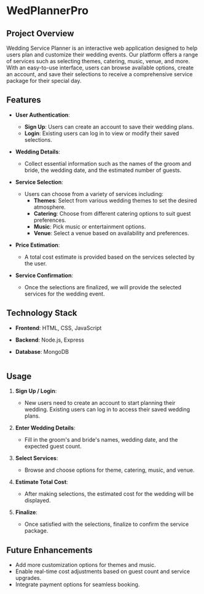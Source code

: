 # WedPlannerPro  

## Project Overview

Wedding Service Planner is an interactive web application designed to help users plan and customize their wedding events. Our platform offers a range of services such as selecting themes, catering, music, venue, and more. With an easy-to-use interface, users can browse available options, create an account, and save their selections to receive a comprehensive service package for their special day.

## Features

- **User Authentication**: 
    - **Sign Up**: Users can create an account to save their wedding plans.
    - **Login**: Existing users can log in to view or modify their saved selections.
  
- **Wedding Details**: 
    - Collect essential information such as the names of the groom and bride, the wedding date, and the estimated number of guests.

- **Service Selection**: 
    - Users can choose from a variety of services including:
        - **Themes**: Select from various wedding themes to set the desired atmosphere.
        - **Catering**: Choose from different catering options to suit guest preferences.
        - **Music**: Pick music or entertainment options.
        - **Venue**: Select a venue based on availability and preferences.
  
- **Price Estimation**:
    - A total cost estimate is provided based on the services selected by the user.
  
- **Service Confirmation**:
    - Once the selections are finalized, we will provide the selected services for the wedding event.

## Technology Stack

- **Frontend**: HTML, CSS, JavaScript
- **Backend**: Node.js, Express
- **Database**: MongoDB


    ```

## Usage

1. **Sign Up / Login**: 
    - New users need to create an account to start planning their wedding. Existing users can log in to access their saved wedding plans.

2. **Enter Wedding Details**:
    - Fill in the groom's and bride's names, wedding date, and the expected guest count.

3. **Select Services**:
    - Browse and choose options for theme, catering, music, and venue.

4. **Estimate Total Cost**:
    - After making selections, the estimated cost for the wedding will be displayed.

5. **Finalize**:
    - Once satisfied with the selections, finalize to confirm the service package.

## Future Enhancements

- Add more customization options for themes and music.
- Enable real-time cost adjustments based on guest count and service upgrades.
- Integrate payment options for seamless booking.


 
